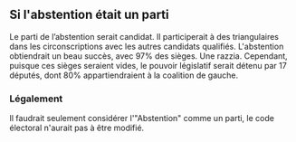 ## Si l'abstention était un parti

Le parti de l’abstention serait candidat.
Il participerait à des triangulaires dans les circonscriptions avec les autres candidats qualifiés. L'abstention obtiendrait un beau succès, avec 97% des sièges. Une razzia. Cependant, puisque ces sièges seraient vides, le pouvoir législatif serait détenu par 17 députés, dont 80% appartiendraient à la coalition de gauche.


### Légalement

Il faudrait seulement considérer l'"Abstention" comme un parti, le code électoral n'aurait pas à être modifié. 

